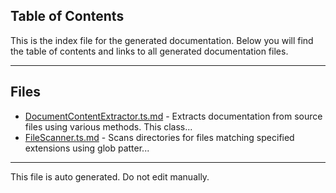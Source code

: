 ## Table of Contents

This is the index file for the generated documentation. Below you will find the table of contents and links to all generated documentation files.

---


## Files

- [DocumentContentExtractor.ts.md](DocumentContentExtractor.ts.md) - Extracts documentation from source files using various methods. This class...
- [FileScanner.ts.md](FileScanner.ts.md) - Scans directories for files matching specified extensions using glob patter...



---

This file is auto generated. Do not edit manually.